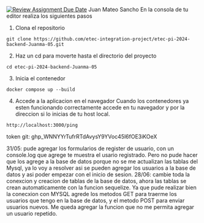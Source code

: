[![Review Assignment Due Date](https://classroom.github.com/assets/deadline-readme-button-24ddc0f5d75046c5622901739e7c5dd533143b0c8e959d652212380cedb1ea36.svg)](https://classroom.github.com/a/8aC6QzV2)
Juan Mateo Sancho
En la consola de tu editor realiza los siguientes pasos
1. Clona el repositorio

  ```
  git clone https://github.com/etec-integration-project/etec-pi-2024-backend-Juanma-05.git
  ```
2. Haz un cd para moverte hasta el directorio del proyecto
  ```
  cd etec-pi-2024-backend-Juanma-05
  ```
  
3. Inicia el contenedor
  ```
  docker compose up --build
  ```  
4. Accede a la aplicacion en el navegador
  Cuando los contenedores ya esten funcionando correctamente accede en tu navegador y por la direccion si lo inicias de tu host local. 
  ```
  http://localhost:3000/ping
  ```

token git: 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

31/05: pude agregar los formularios de register de usuario, con un console.log que agrege te muestra el usario registrado. Pero no pude hacer que los agrege a la base de datos porque no se me actualizan las tablas del Mysql, ya lo voy a resolver asi se pueden agregar los usuarios a la base de datos y asi poder empezar con el inicio de sesion. 
28/06: cambie toda la conexcion y creacion de tablas de la base de datos, ahora las tablas se crean automaticamente con la funcion sequelize. Ya que pude realizar bien la conecxion con MYSQL agrede los metodos GET para traerme los usuarios que tengo en la base de datos, y el metodo POST para enviar usuarios nuevos. Me queda agregar la funcion que no me permita agregar un usuario repetido.
